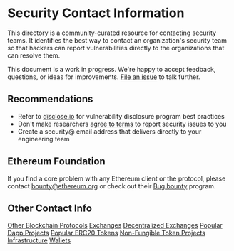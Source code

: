 # Security Contact Information

This directory is a community-curated resource for contacting security teams.
It identifies the best way to contact an organization's security team so that
hackers can report vulnerabilities directly to the organizations that can resolve them.

This document is a work in progress.
We're happy to accept feedback, questions, or ideas for improvements.
[File an issue](https://github.com/ethsecurity/contact-info/issues/new) to talk further.

## Recommendations

* Refer to [disclose.io](https://disclose.io/) for vulnerability disclosure program best practices
* Don't make researchers [agree to terms](https://twitter.com/matthew_d_green/status/1025365194330066945) to report security issues to you
* Create a security@ email address that delivers directly to your engineering team

## Ethereum Foundation

If you find a core problem with any Ethereum client or the protocol,
please contact bounty@ethereum.org or check out their [Bug bounty](https://bounty.ethereum.org/) program.

## Other Contact Info

[Other Blockchain Protocols](Blockchains.md)
[Exchanges](Exchanges.md)
[Decentralized Exchanges](DEXs.md)
[Popular Dapp Projects](Dapps.md)
[Popular ERC20 Tokens](Tokens.md)
[Non-Fungible Token Projects](NFTs.md)
[Infrastructure](Infrastructure.md)
[Wallets](Wallets.md)
